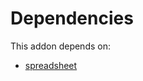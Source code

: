 # Dependencies

This addon depends on:

- [spreadsheet](https://github.com/bringout/oca-ocb-report)
